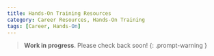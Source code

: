```yaml
---
title: Hands-On Training Resources
category: Career Resources, Hands-On Training
tags: [Career, Hands-On]
---
```


> **Work in progress**. Please check back soon!
{: .prompt-warning }

